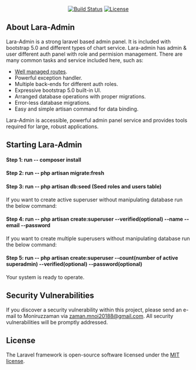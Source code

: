 <p align="center">
<a href="https://travis-ci.org/laravel/framework"><img src="https://travis-ci.org/laravel/framework.svg" alt="Build Status"></a>
<!-- <a href="https://packagist.org/packages/laravel/framework"><img src="https://poser.pugx.org/laravel/framework/d/total.svg" alt="Total Downloads"></a>
<a href="https://packagist.org/packages/laravel/framework"><img src="https://poser.pugx.org/laravel/framework/v/stable.svg" alt="Latest Stable Version"></a> -->
<a href="https://packagist.org/packages/laravel/framework"><img src="https://poser.pugx.org/laravel/framework/license.svg" alt="License"></a>
</p>

## About Lara-Admin

Lara-Admin is a strong laravel based admin panel. It is included with bootstrap 5.0 and different types of chart service. Lara-admin has admin & user different auth panel with role and permision management. There are many common tasks and service included here, such as:

- [Well managed routes](https://laravel.com/docs/routing).
- Powerful exception handler.
- Multiple back-ends for different auth roles.
- Expressive bootstrap 5.0 built-in UI.
- Arranged database operations with proper migrations.
- Error-less database migrations.
- Easy and simple artisan command for data binding.

Lara-Admin is accessible, powerful admin panel service and provides tools required for large, robust applications.

## Starting Lara-Admin

#### Step 1: run -- composer install
#### Step 2: run -- php artisan migrate:fresh
#### Step 3: run -- php artisan db:seed (Seed roles and users table)

If you want to create active superuser without manipulating database run the below command:
#### Step 4: run -- php artisan create:superuser --verified(optional) --name --email --password

If you want to create multiple superusers without manipulating database run the below command:
#### Step 5: run -- php artisan create:superuser --count(number of active superadmin) --verified(optional) --password(optional)

Your system is ready to operate.


<!-- If you don't feel like reading, [Laracasts](https://laracasts.com) can help. Laracasts contains over 1500 video tutorials on a range of topics including Laravel, modern PHP, unit testing, and JavaScript. Boost your skills by digging into our comprehensive video library. -->

<!-- ## Contributing

Thank you for considering contributing to the Laravel framework! The contribution guide can be found in the [Laravel documentation](https://laravel.com/docs/contributions). -->

## Security Vulnerabilities

If you discover a security vulnerability within this project, please send an e-mail to Moniruzzaman via [zaman.mnoi20188@gmail.com](mailto:zaman.mnoi20188@gmail.com). All security vulnerabilities will be promptly addressed.

## License

The Laravel framework is open-source software licensed under the [MIT license](https://opensource.org/licenses/MIT).
